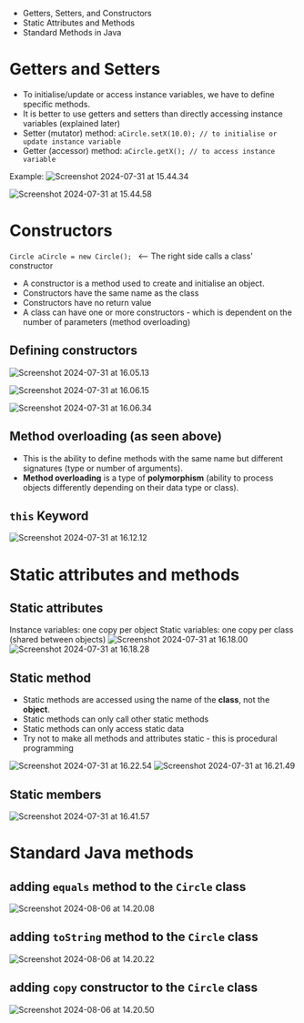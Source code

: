 - Getters, Setters, and Constructors
- Static Attributes and Methods
- Standard Methods in Java
# Getters and Setters
- To initialise/update or access instance variables, we have to define specific methods.
- It is better to use getters and setters than directly accessing instance variables (explained later)
- Setter (mutator) method: `aCircle.setX(10.0); // to initialise or update instance variable`
- Getter (accessor) method: `aCircle.getX(); // to access instance variable`

Example:
![Screenshot 2024-07-31 at 15.44.34](attachments/Screenshot%202024-07-31%20at%2015.44.34.png)


![Screenshot 2024-07-31 at 15.44.58](attachments/Screenshot%202024-07-31%20at%2015.44.58.png)
# Constructors
`Circle aCircle = new Circle(); ` <-- The right side calls a class' constructor
- A constructor is a method used to create and initialise an object.
- Constructors have the same name as the class
- Constructors have no return value
- A class can have one or more constructors - which is dependent on the number of parameters (method overloading)
## Defining constructors
![Screenshot 2024-07-31 at 16.05.13](attachments/Screenshot%202024-07-31%20at%2016.05.13.png)

![Screenshot 2024-07-31 at 16.06.15](attachments/Screenshot%202024-07-31%20at%2016.06.15.png)

![Screenshot 2024-07-31 at 16.06.34](attachments/Screenshot%202024-07-31%20at%2016.06.34.png)
## Method overloading (as seen above)
- This is the ability to define methods with the same name but different signatures (type or number of arguments).
- **Method overloading** is a type of **polymorphism** (ability to process objects differently depending on their data type or class). 
## `this` Keyword
![Screenshot 2024-07-31 at 16.12.12](attachments/Screenshot%202024-07-31%20at%2016.12.12.png)
# Static attributes and methods
## Static attributes
Instance variables: one copy per object
Static variables: one copy per class (shared between objects)
![Screenshot 2024-07-31 at 16.18.00](attachments/Screenshot%202024-07-31%20at%2016.18.00.png)
![Screenshot 2024-07-31 at 16.18.28](attachments/Screenshot%202024-07-31%20at%2016.18.28.png)
## Static method
- Static methods are accessed using the name of the **class**, not the **object**.
- Static methods can only call other static methods
- Static methods can only access static data
- Try not to make all methods and attributes static - this is procedural programming

![Screenshot 2024-07-31 at 16.22.54](attachments/Screenshot%202024-07-31%20at%2016.22.54.png)
![Screenshot 2024-07-31 at 16.21.49](attachments/Screenshot%202024-07-31%20at%2016.21.49.png)
## Static members
![Screenshot 2024-07-31 at 16.41.57](attachments/Screenshot%202024-07-31%20at%2016.41.57.png)
# Standard Java methods
## adding `equals` method to the `Circle` class
![Screenshot 2024-08-06 at 14.20.08](attachments/Screenshot%202024-08-06%20at%2014.20.08.png)
## adding `toString` method to the `Circle` class
![Screenshot 2024-08-06 at 14.20.22](attachments/Screenshot%202024-08-06%20at%2014.20.22.png)
## adding `copy` constructor to the `Circle` class
![Screenshot 2024-08-06 at 14.20.50](attachments/Screenshot%202024-08-06%20at%2014.20.50.png)
